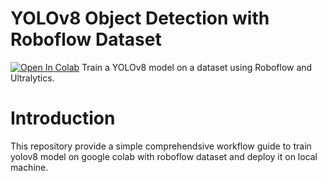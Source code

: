 # YOLOv8 Object Detection with Roboflow Dataset
[![Open In Colab](https://colab.research.google.com/assets/colab-badge.svg)](https://colab.research.google.com/github/NguyenLe15325/Object-Detection-yolov8-with-Roboflow-dataset/blob/main/train_yolov8.ipynb)
Train a YOLOv8 model on a dataset using Roboflow and Ultralytics.
# Introduction
This repository provide a simple comprehendsive workflow guide to train yolov8 model on google colab with roboflow dataset and deploy it on local machine.
